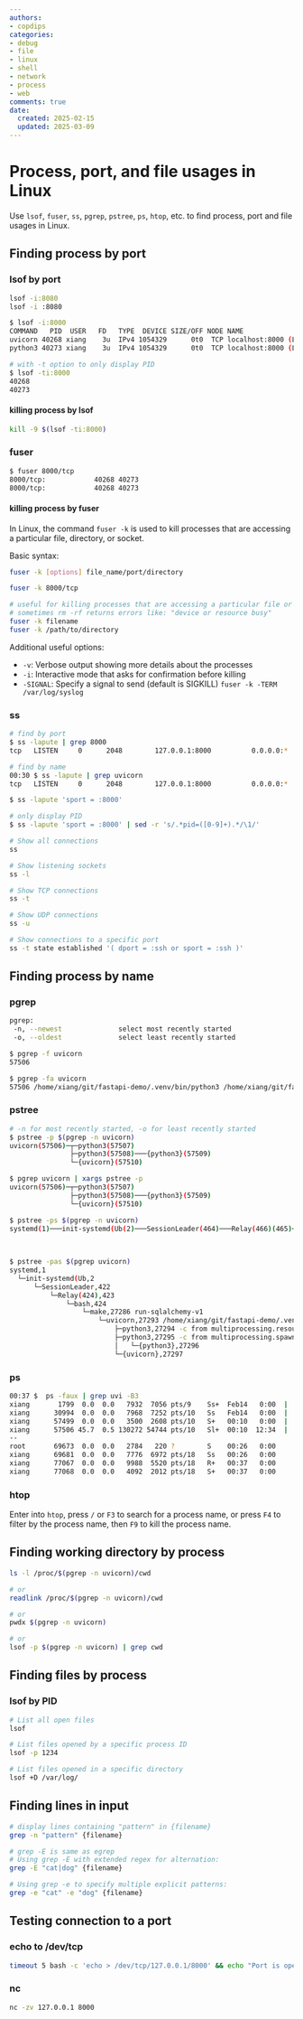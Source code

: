 ```yaml
---
authors:
- copdips
categories:
- debug
- file
- linux
- shell
- network
- process
- web
comments: true
date:
  created: 2025-02-15
  updated: 2025-03-09
---
```


# Process, port, and file usages in Linux

Use `lsof`, `fuser`, `ss`, `pgrep`, `pstree`, `ps`, `htop`, etc. to find process, port and file usages in Linux.

<!-- more -->

## Finding process by port

### lsof by port

```bash
lsof -i:8080
lsof -i :8080

$ lsof -i:8000
COMMAND   PID  USER   FD   TYPE  DEVICE SIZE/OFF NODE NAME
uvicorn 40268 xiang    3u  IPv4 1054329      0t0  TCP localhost:8000 (LISTEN)
python3 40273 xiang    3u  IPv4 1054329      0t0  TCP localhost:8000 (LISTEN)

# with -t option to only display PID
$ lsof -ti:8000
40268
40273
```

#### killing process by lsof

```bash
kill -9 $(lsof -ti:8000)
```

### fuser

```bash
$ fuser 8000/tcp
8000/tcp:            40268 40273
8000/tcp:            40268 40273
```

#### killing process by fuser

In Linux, the command `fuser -k` is used to kill processes that are accessing a particular file, directory, or socket.

Basic syntax:

```bash
fuser -k [options] file_name/port/directory
```

```bash
fuser -k 8000/tcp

# useful for killing processes that are accessing a particular file or directory
# sometimes rm -rf returns errors like: "device or resource busy"
fuser -k filename
fuser -k /path/to/directory
```

Additional useful options:

- `-v`: Verbose output showing more details about the processes
- `-i`: Interactive mode that asks for confirmation before killing
- `-SIGNAL`: Specify a signal to send (default is SIGKILL) `fuser -k -TERM /var/log/syslog`

### ss

```bash
# find by port
$ ss -lapute | grep 8000
tcp   LISTEN     0      2048        127.0.0.1:8000          0.0.0.0:*     users:(("python3",pid=53146,fd=3),("uvicorn",pid=53141,fd=3)) uid:1002 ino:1271011 sk:1001 cgroup:/ <->

# find by name
00:30 $ ss -lapute | grep uvicorn
tcp   LISTEN     0      2048        127.0.0.1:8000          0.0.0.0:*     users:(("python3",pid=53146,fd=3),("uvicorn",pid=53141,fd=3)) uid:1002 ino:1271011 sk:1001 cgroup:/ <->

$ ss -lapute 'sport = :8000'

# only display PID
$ ss -lapute 'sport = :8000' | sed -r 's/.*pid=([0-9]+).*/\1/'

# Show all connections
ss

# Show listening sockets
ss -l

# Show TCP connections
ss -t

# Show UDP connections
ss -u

# Show connections to a specific port
ss -t state established '( dport = :ssh or sport = :ssh )'
```

## Finding process by name

### pgrep

```bash
pgrep:
 -n, --newest              select most recently started
 -o, --oldest              select least recently started

$ pgrep -f uvicorn
57506

$ pgrep -fa uvicorn
57506 /home/xiang/git/fastapi-demo/.venv/bin/python3 /home/xiang/git/fastapi-demo/.venv/bin/uvicorn app_sqlalchemy_v1.main:app --reload
```

### pstree

```bash
# -n for most recently started, -o for least recently started
$ pstree -p $(pgrep -n uvicorn)
uvicorn(57506)─┬─python3(57507)
               ├─python3(57508)───{python3}(57509)
               └─{uvicorn}(57510)

$ pgrep uvicorn | xargs pstree -p
uvicorn(57506)─┬─python3(57507)
               ├─python3(57508)───{python3}(57509)
               └─{uvicorn}(57510)

$ pstree -ps $(pgrep -n uvicorn)
systemd(1)───init-systemd(Ub(2)───SessionLeader(464)───Relay(466)(465)───sh(466)───sh(467)───sh(472)───node(476)───node(579)───bash(30994)───make(57499)───uvicorn(57506)─┬─python3(57507)
                                                                                                                                                                          ├─python3(57508)───{python3}(57509)
                                                                                                                                                                          └─{uvicorn}(57510)

$ pstree -pas $(pgrep uvicorn)
systemd,1
  └─init-systemd(Ub,2
      └─SessionLeader,422
          └─Relay(424),423
              └─bash,424
                  └─make,27286 run-sqlalchemy-v1
                      └─uvicorn,27293 /home/xiang/git/fastapi-demo/.venv/bin/uvicorn app_sqlalchemy_v1.main:app --reload
                          ├─python3,27294 -c from multiprocessing.resource_tracker import main;main(4)
                          ├─python3,27295 -c from multiprocessing.spawn import spawn_main; spawn_main(tracker_fd=5, pipe_handle=7) --multiprocessing-fork
                          │   └─{python3},27296
                          └─{uvicorn},27297
```

### ps

```bash
00:37 $  ps -faux | grep uvi -B3
xiang       1799  0.0  0.0   7932  7056 pts/9    Ss+  Feb14   0:00  |       |               |   \_ /bin/bash --init-file /home/xiang/.vscode-server/bin/e54c774e0add60467559eb0d1e229c6452cf8447/out/vs/workbench/contrib/terminal/common/scripts/shellIntegration-bash.sh
xiang      30994  0.0  0.0   7968  7252 pts/10   Ss   Feb14   0:00  |       |               |   \_ /bin/bash
xiang      57499  0.0  0.0   3500  2608 pts/10   S+   00:10   0:00  |       |               |   |   \_ make run-sqlalchemy-v1
xiang      57506 45.7  0.5 130272 54744 pts/10   Sl+  00:10  12:34  |       |               |   |       \_ /home/xiang/git/fastapi-demo/.venv/bin/python3 /home/xiang/git/fastapi-demo/.venv/bin/uvicorn app_sqlalchemy_v1.main:app --reload
--
root       69673  0.0  0.0   2784   220 ?        S    00:26   0:00      \_ /init
xiang      69681  0.0  0.0   7776  6972 pts/18   Ss   00:26   0:00          \_ -bash
xiang      77067  0.0  0.0   9988  5520 pts/18   R+   00:37   0:00              \_ ps -faux
xiang      77068  0.0  0.0   4092  2012 pts/18   S+   00:37   0:00              \_ grep --color=auto uvi -B3
```

### htop

Enter into `htop`, press `/` or `F3` to search for a process name, or press `F4` to filter by the process name, then `F9` to kill the process name.

## Finding working directory by process

```bash
ls -l /proc/$(pgrep -n uvicorn)/cwd

# or
readlink /proc/$(pgrep -n uvicorn)/cwd

# or
pwdx $(pgrep -n uvicorn)

# or
lsof -p $(pgrep -n uvicorn) | grep cwd
```

## Finding files by process

### lsof by PID

```bash
# List all open files
lsof

# List files opened by a specific process ID
lsof -p 1234

# List files opened in a specific directory
lsof +D /var/log/
```

## Finding lines in input

```bash
# display lines containing "pattern" in {filename}
grep -n "pattern" {filename}

# grep -E is same as egrep
# Using grep -E with extended regex for alternation:
grep -E "cat|dog" {filename}

# Using grep -e to specify multiple explicit patterns:
grep -e "cat" -e "dog" {filename}
```

## Testing connection to a port

### echo to /dev/tcp

```bash
timeout 5 bash -c 'echo > /dev/tcp/127.0.0.1/8000' && echo "Port is open" || echo "Port is closed"
```

### nc

```bash
nc -zv 127.0.0.1 8000
```

